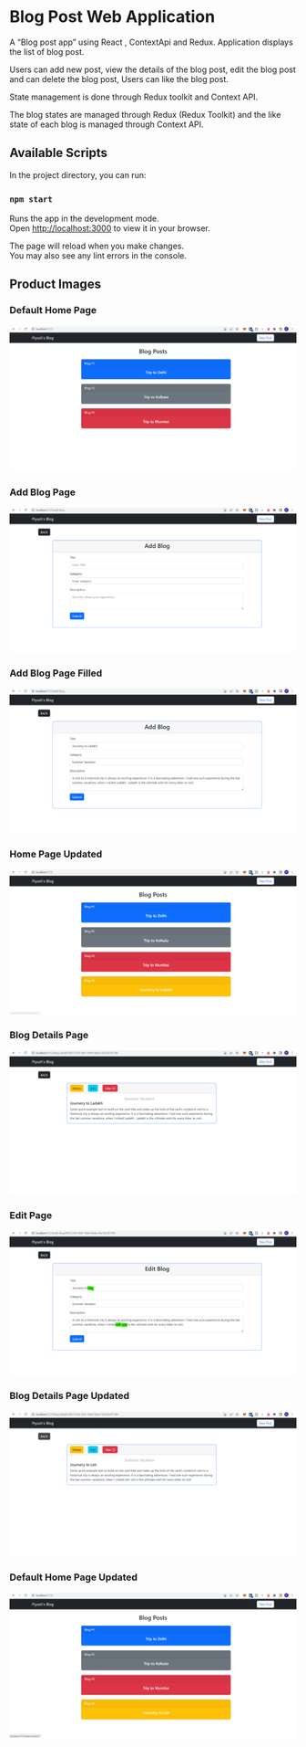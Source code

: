 # Blog Post Web Application

A “Blog post app” using React , ContextApi and Redux. Application displays the list of blog post.

Users can add new post, view the details of the blog post, edit the blog post and can delete the blog post, Users can like the blog post.

State management is done through Redux toolkit and Context API.

The blog states are managed through Redux (Redux Toolkit) and the like state of each blog is managed through Context API.

## Available Scripts

In the project directory, you can run:

### `npm start`

Runs the app in the development mode.\
Open [http://localhost:3000](http://localhost:3000) to view it in your browser.

The page will reload when you make changes.\
You may also see any lint errors in the console.

## Product Images

### Default Home Page

![Alt text](https://github.com/PiyushSharma99/BlogPostWebApp/blob/main/images/1-HomePage.png)

### Add Blog Page

![Alt text](https://github.com/PiyushSharma99/BlogPostWebApp/blob/main/images/2-AddBlogPage.png)

### Add Blog Page Filled

![Alt text](https://github.com/PiyushSharma99/BlogPostWebApp/blob/main/images/3-AddBlogPageFilled.png)

### Home Page Updated

![Alt text](https://github.com/PiyushSharma99/BlogPostWebApp/blob/main/images/4-HomePageUpdated.png)

### Blog Details Page

![Alt text](https://github.com/PiyushSharma99/BlogPostWebApp/blob/main/images/5-BlogDetailsPage.png)

### Edit Page

![Alt text](https://github.com/PiyushSharma99/BlogPostWebApp/blob/main/images/6-EditPage.png)

### Blog Details Page Updated

![Alt text](https://github.com/PiyushSharma99/BlogPostWebApp/blob/main/images/7-BlogDetailsPageUpdated.png)

### Default Home Page Updated

![Alt text](https://github.com/PiyushSharma99/BlogPostWebApp/blob/main/images/8-HomePageUpdated.png)



